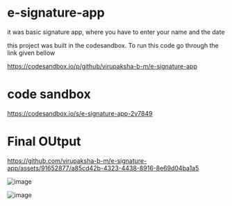 # e-signature-app

it was basic signature app, where you have to enter your name and the date

this project was built in the codesandbox. To run this code go through the link given bellow

https://codesandbox.io/p/github/virupaksha-b-m/e-signature-app
# code sandbox
https://codesandbox.io/s/e-signature-app-2v7849

# Final OUtput


https://github.com/virupaksha-b-m/e-signature-app/assets/91652877/a85cd42b-4323-4438-8916-8e69d04ba1a5


![image](https://github.com/virupaksha-b-m/e-signature-app/assets/91652877/6b3cf4a9-e879-4b23-8830-0daa68728696)

![image](https://github.com/virupaksha-b-m/e-signature-app/assets/91652877/7d535916-0a45-4f7e-a63c-a53c3c0f182a)
